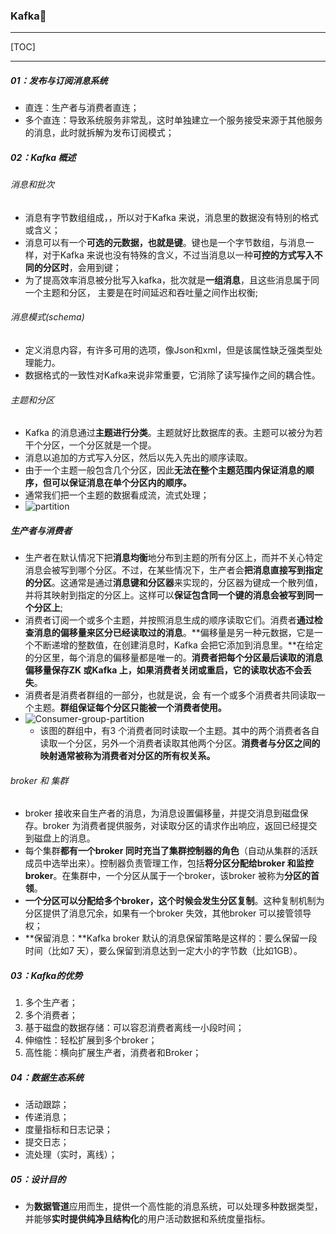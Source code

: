 ### Kafka

------

[TOC]

------

##### 01：发布与订阅消息系统

- 直连：生产者与消费者直连；
- 多个直连：导致系统服务非常乱，这时单独建立一个服务接受来源于其他服务的消息，此时就拆解为发布订阅模式；

##### 02：Kafka 概述

###### 消息和批次

- 消息有字节数组组成，，所以对于Kafka 来说，消息里的数据没有特别的格式或含义；
- 消息可以有一个**可选的元数据，也就是键**。键也是一个字节数组，与消息一样，对于Kafka 来说也没有特殊的含义，不过当消息以一种**可控的方式写入不同的分区时**，会用到键；
- 为了提高效率消息被分批写入kafka，批次就是**一组消息**，且这些消息属于同一个主题和分区， 主要是在时间延迟和吞吐量之间作出权衡;

###### 消息模式(schema)

- 定义消息内容，有许多可用的选项，像Json和xml，但是该属性缺乏强类型处理能力。
- 数据格式的一致性对Kafka来说非常重要，它消除了读写操作之间的耦合性。

###### 主题和分区

- Kafka 的消息通过**主题进行分类**。主题就好比数据库的表。主题可以被分为若干个分区，一个分区就是一个提。
- 消息以追加的方式写入分区，然后以先入先出的顺序读取。
- 由于一个主题一般包含几个分区，因此**无法在整个主题范围内保证消息的顺序，但可以保证消息在单个分区内的顺序。**
- 通常我们把一个主题的数据看成流，流式处理；
- ![partition](/Users/likang/Code/Git/Middleware/MQ/photos/partition.png)

##### 生产者与消费者

- 生产者在默认情况下把**消息均衡**地分布到主题的所有分区上，而并不关心特定消息会被写到哪个分区。不过，在某些情况下，生产者会**把消息直接写到指定的分区**。这通常是通过**消息键和分区器**来实现的，分区器为键成一个散列值，并将其映射到指定的分区上。这样可以**保证包含同一个键的消息会被写到同一个分区上**;
- 消费者订阅一个或多个主题，并按照消息生成的顺序读取它们。消费者**通过检查消息的偏移量来区分已经读取过的消息**。**偏移量是另一种元数据，它是一个不断递增的整数值，在创建消息时，Kafka 会把它添加到消息里。**在给定的分区里，每个消息的偏移量都是唯一的。**消费者把每个分区最后读取的消息偏移量保存ZK 或Kafka 上，如果消费者关闭或重启，它的读取状态不会丢失**。
- 消费者是消费者群组的一部分，也就是说，会 有一个或多个消费者共同读取一个主题。**群组保证每个分区只能被一个消费者使用。**
- ![Consumer-group-partition](/Users/likang/Code/Git/Middleware/MQ/photos/Consumer-group-partition.png)
  - 该图的群组中，有3 个消费者同时读取一个主题。其中的两个消费者各自读取一个分区，另外一个消费者读取其他两个分区。**消费者与分区之间的映射通常被称为消费者对分区的所有权关系。**

###### broker 和 集群

- broker 接收来自生产者的消息，为消息设置偏移量，并提交消息到磁盘保存。broker 为消费者提供服务，对读取分区的请求作出响应，返回已经提交到磁盘上的消息。
- 每个集群**都有一个broker 同时充当了集群控制器的角色**（自动从集群的活跃成员中选举出来）。控制器负责管理工作，包括**将分区分配给broker 和监控broker**。在集群中，一个分区从属于一个broker，该broker 被称为**分区的首领**。
- **一个分区可以分配给多个broker，这个时候会发生分区复制**。这种复制机制为分区提供了消息冗余，如果有一个broker 失效，其他broker 可以接管领导权；
- **保留消息：**Kafka broker 默认的消息保留策略是这样的：要么保留一段时间（比如7 天），要么保留到消息达到一定大小的字节数（比如1GB）。

##### 03：Kafka的优势

1. 多个生产者；
2. 多个消费者；
3. 基于磁盘的数据存储：可以容忍消费者离线一小段时间；
4. 伸缩性：轻松扩展到多个broker；
5. 高性能：横向扩展生产者，消费者和Broker；

##### 04：数据生态系统

- 活动跟踪；
- 传递消息；
- 度量指标和日志记录；
- 提交日志；
- 流处理（实时，离线）；

##### 05：设计目的

- 为**数据管道**应用而生，提供一个高性能的消息系统，可以处理多种数据类型，并能够**实时提供纯净且结构化**的用户活动数据和系统度量指标。











